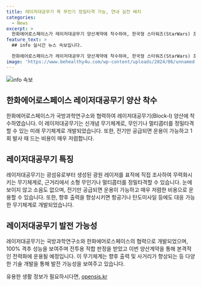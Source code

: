 ```yaml
---
title: 레이저대공무기 북 무인기 정밀타격 가능, 연내 실전 배치
categories:
  - News
excerpt: >
  한화에어로스페이스가 레이저대공무기 양산계약에 착수하여, 한국형 스타워즈(StarWars) 프로젝트가 현실로 나타나고 있다. 레이저대공무기는 광섬유로부터 생성된 레이저를 사용하여 무력화시키는 미래 무기체계로, 운용 비용도 매우 저렴하다. 이 무기는 더 나아가 항공기나 탄도미사일 등에도 대응할 수 있는 미래 전장에서 게임체인저 역할을 할 수 있을 것으로 기대된다. 이러한 기술 강화는 북한의 무인기 도발에 대한 대응능력을 한층 강화할 수 있을 것으로 전망되며, 레이저발진기의 출력을 향상시키는 핵심기술 사업도 예정되어 있다.
feature_text: >
  ## info 실시간 뉴스 속보입니다.

  한화에어로스페이스가 레이저대공무기 양산계약에 착수하여, 한국형 스타워즈(StarWars) 프로젝트가 현실로 나타나고 있다. 레이저대공무기는 광섬유로부터 생성된 레이저를 사용하여 무력화시키는 미래 무기체계로, 운용 비용도 매우 저렴하다. 이 무기는 더 나아가 항공기나 탄도미사일 등에도 대응할 수 있는 미래 전장에서 게임체인저 역할을 할 수 있을 것으로 기대된다. 이러한 기술 강화는 북한의 무인기 도발에 대한 대응능력을 한층 강화할 수 있을 것으로 전망되며, 레이저발진기의 출력을 향상시키는 핵심기술 사업도 예정되어 있다.
image: 'https://www.behealthy4u.com/wp-content/uploads/2024/06/unnamed-file.png'
---
```


<p><img src="https://www.behealthy4u.com/wp-content/uploads/2024/06/unnamed-file.png" alt="info 속보" /></p>

<h2 data-ke-size="size26">한화에어로스페이스 레이저대공무기 양산 착수</h2>

<p data-ke-size="size16">한화에어로스페이스가 국방과학연구소와 협력하여 레이저대공무기(Block-Ⅰ) 양산에 착수하였습니다. 이 레이저대공무기는 신개념 무기체계로, 무인기나 멀티콥터를 정밀타격할 수 있는 미래 무기체계로 개발되었습니다. 또한, 전기만 공급되면 운용이 가능하고 1회 발사 때 드는 비용이 매우 저렴합니다.</p>

<h2 data-ke-size="size26">레이저대공무기 특징</h2>

<p data-ke-size="size16">레이저대공무기는 광섬유로부터 생성된 광원 레이저를 표적에 직접 조사하여 무력화시키는 무기체계로, 근거리에서 소형 무인기나 멀티콥터를 정밀타격할 수 있습니다. 눈에 보이지 않고 소음도 없으며, 전기만 공급되면 운용이 가능하고 매우 저렴한 비용으로 운용할 수 있습니다. 또한, 향후 출력을 향상시키면 항공기나 탄도미사일 등에도 대응 가능한 무기체계로 개발되었습니다.</p>

<h2 data-ke-size="size26">레이저대공무기 발전 가능성</h2>

<p data-ke-size="size16">레이저대공무기는 국방과학연구소와 한화에어로스페이스의 협력으로 개발되었으며, 100% 격추 성능을 보여주며 전투용 적합 판정을 받았고 이번 양산계약을 통해 본격적인 전력화에 운용될 예정입니다. 이 무기체계는 향후 출력 및 사거리가 향상되는 등 다양한 기술 개발을 통해 발전 가능성을 보여주고 있습니다.</p>
유용한 생활 정보가 필요하시다면, <a href="https://opensis.kr" rel="dofollow">opensis.kr</a>


